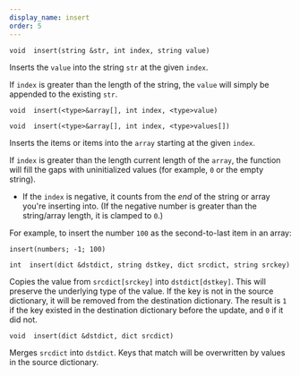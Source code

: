 ```yaml
---
display_name: insert
order: 5
---
```

`void  insert(string &str, int index, string value)`

Inserts the `value` into the string `str` at the given `index`.

If `index` is greater than the length of the string, the `value` will simply be appended to the existing `str`.

`void  insert(<type>&array[], int index, <type>value)`

`void  insert(<type>&array[], int index, <type>values[])`

Inserts the items or items into the `array` starting at the given `index`.

If `index` is greater than the length current length of the `array`, the function will fill the gaps with uninitialized values (for example, `0` or the empty string).

- If the `index` is negative, it counts from the *end* of the string or array you're inserting into. (If the negative number is greater than the string/array length, it is clamped to `0`.)

For example, to insert the number `100` as the second-to-last item in an array:

```vex
insert(numbers; -1; 100)

```

`int  insert(dict &dstdict, string dstkey, dict srcdict, string srckey)`

Copies the value from `srcdict[srckey]` into `dstdict[dstkey]`. This will preserve the underlying type of the value. If the key is not in the source dictionary, it will be removed from the destination dictionary. The result is `1` if the key existed in the destination dictionary before the update, and `0` if it did not.

`void  insert(dict &dstdict, dict srcdict)`

Merges `srcdict` into `dstdict`. Keys that match will be overwritten by values in the source dictionary.

